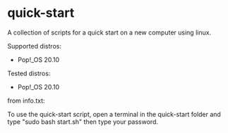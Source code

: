 # quick-start

A collection of scripts for a quick start on a new computer using linux.

Supported distros:
* Pop!_OS 20.10

Tested distros:
* Pop!_OS 20.10

from info.txt:

To use the quick-start script, open a terminal in the quick-start folder and type "sudo bash start.sh" then type your password.
